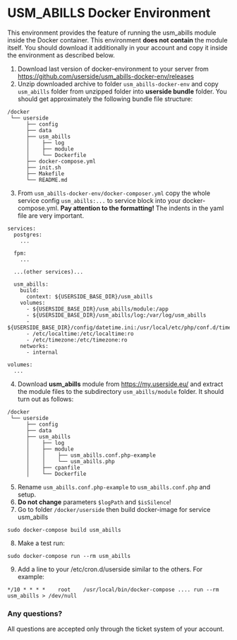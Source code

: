 # USM_ABILLS Docker Environment

This environment provides the feature of running the usm_abills module inside the Docker container. This environment **does not contain** the module itself. You should download it additionally in your account and copy it inside the environment as described below.

1. Download last version of docker-environment to your server from https://github.com/userside/usm_abills-docker-env/releases
2. Unzip downloaded archive to folder `usm_abills-docker-env` and copy `usm_abills` folder from unzipped folder into **userside bundle** folder. You should get approximately the following bundle file structure:
  ```
  /docker
   └── userside
        ├── config
        ├── data
        ├── usm_abills
        │    ├── log
        │    ├── module
        │    └── Dockerfile
        ├── docker-compose.yml
        ├── init.sh
        ├── Makefile
        └── README.md
  ```
3. From `usm_abills-docker-env/docker-composer.yml` copy the whole service config `usm_abills:...` to service block into your docker-compose.yml. **Pay attention to the formatting!** The indents in the yaml file are very important.
  ```
  services:
    postgres:
      ...
    
    fpm:
      ...
    
    ...(other services)...

    usm_abills:
      build:
        context: ${USERSIDE_BASE_DIR}/usm_abills
      volumes:
        - ${USERSIDE_BASE_DIR}/usm_abills/module:/app
        - ${USERSIDE_BASE_DIR}/usm_abills/log:/var/log/usm_abills
        - ${USERSIDE_BASE_DIR}/config/datetime.ini:/usr/local/etc/php/conf.d/timezone.ini
        - /etc/localtime:/etc/localtime:ro
        - /etc/timezone:/etc/timezone:ro
      networks:
        - internal

  volumes:
    ...
  ```
4. Download **usm_abills** module from https://my.userside.eu/ and extract the module files to the subdirectory `usm_abills/module` folder. It should turn out as follows:
  ```
  /docker
   └── userside
        ├── config
        ├── data
        ├── usm_abills
        │    ├── log
        │    ├── module
        │    │    ├── usm_abills.conf.php-example
        │    │    └── usm_abills.php
        │    ├── cpanfile
        │    └── Dockerfile
  ```
5. Rename `usm_abills.conf.php-example` to `usm_abills.conf.php` and setup.
6. **Do not change** parameters `$logPath` and `$isSilence`!
7. Go to folder `/docker/userside` then build docker-image for service usm_abills
  ```
  sudo docker-compose build usm_abills
  ```
8. Make a test run:
  ```
  sudo docker-compose run --rm usm_abills
  ```

9. Add a line to your /etc/cron.d/userside similar to the others. For example:
  ```
  */10 * * * *    root    /usr/local/bin/docker-compose .... run --rm usm_abills > /dev/null
  ```

### Any questions?

All questions are accepted only through the ticket system of your account.